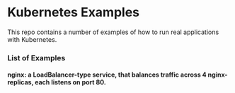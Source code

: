 # Kubernetes Examples

This repo contains a number of examples of how to run real applications
with Kubernetes.

### List of Examples
#### nginx: a LoadBalancer-type service, that balances traffic across 4 nginx-replicas, each listens on port 80.
